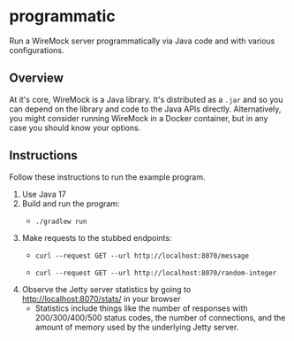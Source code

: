 # programmatic

Run a WireMock server programmatically via Java code and with various configurations.


## Overview

At it's core, WireMock is a Java library. It's distributed as a `.jar` and so you can depend on the library and code to
the Java APIs directly. Alternatively, you might consider running WireMock in a Docker container, but in any case you
should know your options.


## Instructions

Follow these instructions to run the example program.

1. Use Java 17
2. Build and run the program:
    * ```shell
      ./gradlew run
      ```
3. Make requests to the stubbed endpoints:
    * ```shell
      curl --request GET --url http://localhost:8070/message
      ```
    * ```shell
      curl --request GET --url http://localhost:8070/random-integer
      ```
4. Observe the Jetty server statistics by going to <http://localhost:8070/stats/> in your browser
    * Statistics include things like the number of responses with 200/300/400/500 status codes, the number of connections,
      and the amount of memory used by the underlying Jetty server.
